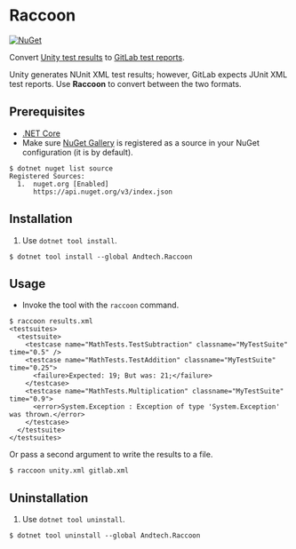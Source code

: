 # Raccoon
[![NuGet](https://img.shields.io/nuget/v/Andtech.Raccoon)](https://nuget.org/packages/Andtech.Raccoon)

Convert [Unity test results](https://docs.unity3d.com/Packages/com.unity.test-framework@1.1/manual/reference-command-line.html) to [GitLab test reports](https://docs.gitlab.com/ee/ci/unit_test_reports.html).

Unity generates NUnit XML test results; however, GitLab expects JUnit XML test reports. Use **Raccoon** to convert between the two formats.

## Prerequisites
* [.NET Core](https://docs.microsoft.com/en-us/dotnet/core/tools/global-tools)
* Make sure [NuGet Gallery](https://nuget.org) is registered as a source in your NuGet configuration (it is by default).

```shell
$ dotnet nuget list source
Registered Sources:
  1.  nuget.org [Enabled]
      https://api.nuget.org/v3/index.json
```

## Installation
1. Use `dotnet tool install`.
```shell
$ dotnet tool install --global Andtech.Raccoon
```

## Usage
* Invoke the tool with the `raccoon` command.
```shell
$ raccoon results.xml
<testsuites>
  <testsuite>
    <testcase name="MathTests.TestSubtraction" classname="MyTestSuite" time="0.5" />
    <testcase name="MathTests.TestAddition" classname="MyTestSuite" time="0.25">
      <failure>Expected: 19; But was: 21;</failure>
    </testcase>
    <testcase name="MathTests.Multiplication" classname="MyTestSuite" time="0.9">
      <error>System.Exception : Exception of type 'System.Exception' was thrown.</error>
    </testcase>
  </testsuite>
</testsuites>
```

Or pass a second argument to write the results to a file.

```shell
$ raccoon unity.xml gitlab.xml
```

## Uninstallation
1. Use `dotnet tool uninstall`.
```shell
$ dotnet tool uninstall --global Andtech.Raccoon
```
